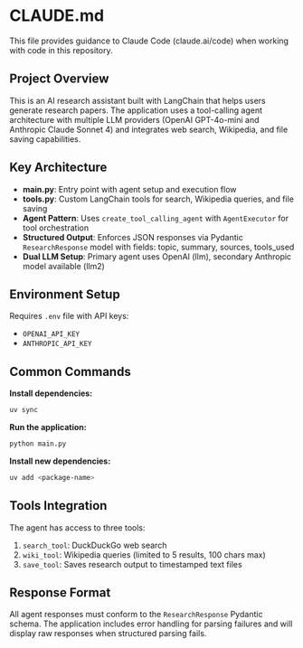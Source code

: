 # CLAUDE.md

This file provides guidance to Claude Code (claude.ai/code) when working with code in this repository.

## Project Overview

This is an AI research assistant built with LangChain that helps users generate research papers. The application uses a tool-calling agent architecture with multiple LLM providers (OpenAI GPT-4o-mini and Anthropic Claude Sonnet 4) and integrates web search, Wikipedia, and file saving capabilities.

## Key Architecture

- **main.py**: Entry point with agent setup and execution flow
- **tools.py**: Custom LangChain tools for search, Wikipedia queries, and file saving
- **Agent Pattern**: Uses `create_tool_calling_agent` with `AgentExecutor` for tool orchestration
- **Structured Output**: Enforces JSON responses via Pydantic `ResearchResponse` model with fields: topic, summary, sources, tools_used
- **Dual LLM Setup**: Primary agent uses OpenAI (llm), secondary Anthropic model available (llm2)

## Environment Setup

Requires `.env` file with API keys:
- `OPENAI_API_KEY` 
- `ANTHROPIC_API_KEY`

## Common Commands

**Install dependencies:**
```bash
uv sync
```

**Run the application:**
```bash
python main.py
```

**Install new dependencies:**
```bash
uv add <package-name>
```

## Tools Integration

The agent has access to three tools:
1. `search_tool`: DuckDuckGo web search
2. `wiki_tool`: Wikipedia queries (limited to 5 results, 100 chars max)
3. `save_tool`: Saves research output to timestamped text files

## Response Format

All agent responses must conform to the `ResearchResponse` Pydantic schema. The application includes error handling for parsing failures and will display raw responses when structured parsing fails.